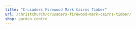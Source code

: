 ```yaml
---
title: "Crusaders Firewood Mark Cairns Timber"
url: /christchurch/crusaders-firewood-mark-cairns-timber/
shop: garden centre
---
```

